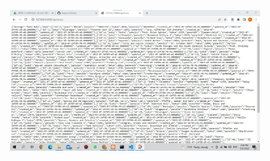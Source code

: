 <p align="center"><a href="https://laravel.com" target="_blank"><img src="https://github.com/Prita2002/rest-laravel/blob/main/ssan/Screenshot%202022-07-31%20144311.jpg" width="400"></a></p>
